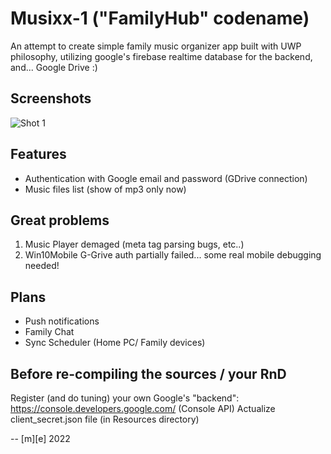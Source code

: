 # Musixx-1 ("FamilyHub" codename)

An attempt to create simple family music organizer app built with UWP philosophy, 
utilizing google's firebase realtime database for the backend, and... Google Drive :)


## Screenshots
![Shot 1](Images/Musixx.png)


## Features
* Authentication with Google email and password (GDrive connection)
* Music files list (show of mp3 only now)

## Great problems
1. Music Player demaged (meta tag parsing bugs, etc..)
2. Win10Mobile G-Grive auth partially failed... some real mobile debugging needed!

## Plans
* Push notifications
* Family Chat
* Sync Scheduler (Home PC/ Family devices)

## Before re-compiling the sources / your RnD

Register (and do tuning) your own Google's "backend": https://console.developers.google.com/ (Console API)
Actualize client_secret.json file (in Resources directory)

-- [m][e] 2022

